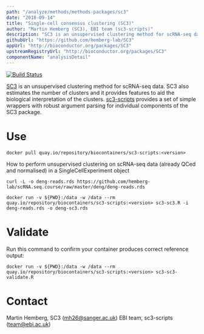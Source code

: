 ```yaml
---
path: "/analyze/methods/methods-packages/sc3"
date: "2018-09-14"
title: "Single-cell consensus clustering (SC3)"
author: "Martin Hemberg (SC3), EBI team (sc3-scripts)"
description: "SC3 is an unsupervised clustering method for scRNA-seq data."
githubUrl: "https://github.com/hemberg-lab/SC3"
appUrl: "http://bioconductor.org/packages/SC3"
upstreamRegistryUrl: "http://bioconductor.org/packages/SC3"
componentName: "analysisDetail"
---
```


[![Build Status](http://www.bioconductor.org/shields/build/release/bioc/SC3.svg)](https://git.bioconductor.org/packages/SC3)

[SC3](http://bioconductor.org/packages/SC3) is an unsupervised clustering method for scRNA-seq data. SC3 also estimates the number of clusters and it provides features to aid the biological interpretation of the clusters. [sc3-scripts](https://anaconda.org/bioconda/sc3-scripts) provides a set of simple wrappers with robust argument parsing for individual components of the SC3 package.

# Use

```
docker pull quay.io/repository/biocontainers/sc3-scripts:<version>
```

How to perform unsupervised clustering on scRNA-seq data (already QCed and normalised) in a SingleCellExperiment object 

```
curl -L -o deng-reads.rds https://github.com/hemberg-lab/scRNA.seq.course/raw/master/deng/deng-reads.rds

docker run -v ${PWD}:/data -w /data --rm quay.io/repository/biocontainers/sc3-scripts:<version> sc3-sc3.R -i deng-reads.rds -o deng-sc3.rds 
```

# Validate 
Run this command to confirm your container produces correct reference output:

```
docker run -v ${PWD}:/data -w /data --rm quay.io/repository/biocontainers/sc3-scripts:<version> sc3-sc3-validate.R
```

# Contact
Martin Hemberg, SC3 (<a href="mailto://mh26@sanger.ac.uk">mh26@sanger.ac.uk</a>)
EBI team, sc3-scripts (<a href="mailto://team@ebi.ac.uk">team@ebi.ac.uk</a>)